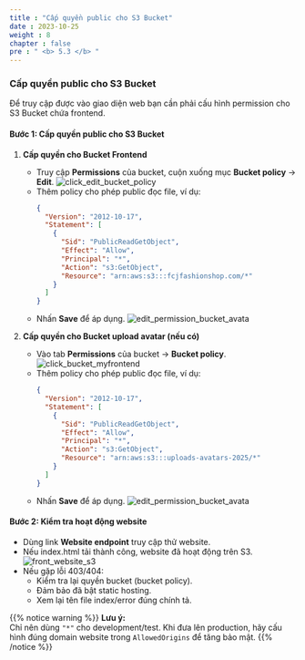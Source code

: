 ```yaml
---
title : "Cấp quyền public cho S3 Bucket"
date : 2023-10-25
weight : 8
chapter : false
pre : " <b> 5.3 </b> "
---
```


### Cấp quyền public cho S3 Bucket

Để truy cập được vào giao diện web bạn cần phải cấu hình permission cho S3 Bucket chứa frontend.

#### Bước 1: Cấp quyền public cho S3 Bucket

1. **Cấp quyền cho Bucket Frontend**
   - Truy cập **Permissions** của bucket, cuộn xuống mục **Bucket policy** → **Edit**.
   ![click_edit_bucket_policy](/images/click_edit_bucket_policy.png)
   - Thêm policy cho phép public đọc file, ví dụ:
     ```json
     {
       "Version": "2012-10-17",
       "Statement": [
         {
           "Sid": "PublicReadGetObject",
           "Effect": "Allow",
           "Principal": "*",
           "Action": "s3:GetObject",
           "Resource": "arn:aws:s3:::fcjfashionshop.com/*"
         }
       ]
     }
     ```
   - Nhấn **Save** để áp dụng.
   ![edit_permission_bucket_avata](/images/edit_permission_bucket_avata.png)

2. **Cấp quyền cho Bucket upload avatar (nếu có)**
   - Vào tab **Permissions** của bucket → **Bucket policy**.
   ![click_bucket_myfrontend](/images/permission_upload_avata.png)
   - Thêm policy cho phép public đọc file, ví dụ:
     ```json
     {
       "Version": "2012-10-17",
       "Statement": [
         {
           "Sid": "PublicReadGetObject",
           "Effect": "Allow",
           "Principal": "*",
           "Action": "s3:GetObject",
           "Resource": "arn:aws:s3:::uploads-avatars-2025/*"
         }
       ]
     }
     ```
   - Nhấn **Save** để áp dụng.
   ![edit_permission_bucket_avata](/images/edit_permission_bucket_avata.png)


#### Bước 2: Kiểm tra hoạt động website

- Dùng link **Website endpoint** truy cập thử website.
- Nếu index.html tải thành công, website đã hoạt động trên S3.
  ![front_website_s3](/images/front_s3_website.png)
- Nếu gặp lỗi 403/404:
  - Kiểm tra lại quyền bucket (bucket policy).
  - Đảm bảo đã bật static hosting.
  - Xem lại tên file index/error đúng chính tả.

{{% notice warning %}}
**Lưu ý:**  
Chỉ nên dùng `"*"` cho development/test. Khi đưa lên production, hãy cấu hình đúng domain website trong `AllowedOrigins` để tăng bảo mật.
{{% /notice %}}


